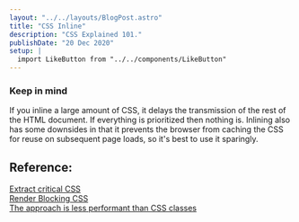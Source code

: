 ```yaml
---
layout: "../../layouts/BlogPost.astro"
title: "CSS Inline"
description: "CSS Explained 101."
publishDate: "20 Dec 2020"
setup: |
  import LikeButton from "../../components/LikeButton"
---
```


### Keep in mind
 If you inline a large amount of CSS, it delays the transmission of the rest of the HTML document. If everything is prioritized then nothing is. Inlining also has some downsides in that it prevents the browser from caching the CSS for reuse on subsequent page loads, so it's best to use it sparingly.

## Reference:
[Extract critical CSS](https://web.dev/extract-critical-css/) <br/>
[Render Blocking CSS](https://developers.google.com/web/fundamentals/performance/critical-rendering-path/render-blocking-css) <br/>
[The approach is less performant than CSS classes](https://esbench.com/bench/5908f78199634800a0347e94) <br/>
